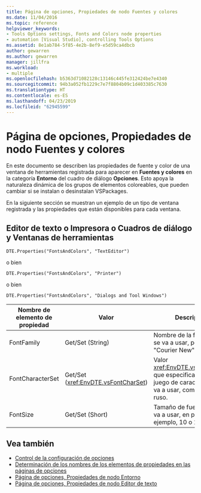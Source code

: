 ```yaml
---
title: Página de opciones, Propiedades de nodo Fuentes y colores
ms.date: 11/04/2016
ms.topic: reference
helpviewer_keywords:
- Tools Options settings, Fonts and Colors node properties
- automation [Visual Studio], controlling Tools Options
ms.assetid: 8e1ab784-5f85-4e2b-8ef9-e5d59ca4dbcb
author: gewarren
ms.author: gewarren
manager: jillfra
ms.workload:
- multiple
ms.openlocfilehash: b5363d71082128c13146c445fe312424be7e4340
ms.sourcegitcommit: 94b3a052fb1229c7e7f8804b09c1d403385c7630
ms.translationtype: HT
ms.contentlocale: es-ES
ms.lasthandoff: 04/23/2019
ms.locfileid: "62945599"
---
```

# <a name="options-page-fonts-and-colors-node-properties"></a>Página de opciones, Propiedades de nodo Fuentes y colores
En este documento se describen las propiedades de fuente y color de una ventana de herramientas registrada para aparecer en **Fuentes y colores** en la categoría **Entorno** del cuadro de diálogo **Opciones**. Esto apoya la naturaleza dinámica de los grupos de elementos coloreables, que pueden cambiar si se instalan o desinstalan VSPackages.

 En la siguiente sección se muestran un ejemplo de un tipo de ventana registrada y las propiedades que están disponibles para cada ventana.

## <a name="text-editor-or-printer-or-dialogs-and-tool-windows"></a>Editor de texto o Impresora o Cuadros de diálogo y Ventanas de herramientas
 `DTE.Properties("FontsAndColors", "TextEditor")`

 o bien

 `DTE.Properties("FontsAndColors", "Printer")`

 o bien

 `DTE.Properties("FontsAndColors", "Dialogs and Tool Windows")`

|Nombre de elemento de propiedad|Valor|Descripción|
| - |-----------|-----------------|
|FontFamily|Get/Set (String)|Nombre de la fuente que se va a usar, por ejemplo, "Courier New".|
|FontCharacterSet|Get/Set (<xref:EnvDTE.vsFontCharSet>)|Valor <xref:EnvDTE.vsFontCharSet> que especifica el tipo de juego de caracteres que se va a usar, como hebreo o ruso.|
|FontSize|Get/Set (Short)|Tamaño de fuente que se va a usar, en puntos. Por ejemplo, 10 o 12.|

## <a name="see-also"></a>Vea también

- [Control de la configuración de opciones](https://msdn.microsoft.com/Library/a09ed242-7494-4cde-bbd1-7a8ec617965d)
- [Determinación de los nombres de los elementos de propiedades en las páginas de opciones](https://msdn.microsoft.com/Library/d450422d-47c7-4eeb-9f9f-3286264bc5aa)
- [Página de opciones, Propiedades de nodo Entorno](../../ide/reference/options-page-environment-node-properties.md)
- [Página de opciones, Propiedades de nodo Editor de texto](../../ide/reference/options-page-text-editor-node-properties.md)